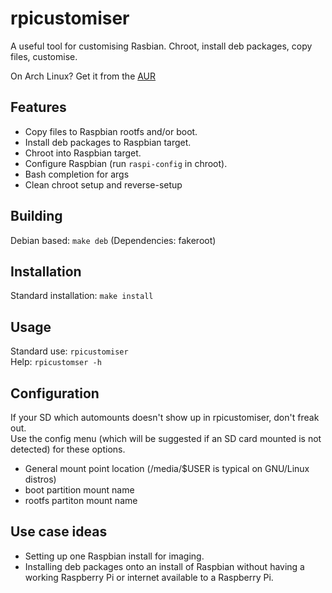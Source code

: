 # rpicustomiser  
A useful tool for customising Rasbian. Chroot, install deb packages, copy files, customise.  

On Arch Linux? Get it from the [AUR](https://aur.archlinux.org/packages/rpicustomiser)  

## Features  
- Copy files to Raspbian rootfs and/or boot.  
- Install deb packages to Raspbian target.  
- Chroot into Raspbian target.  
- Configure Raspbian (run `raspi-config` in chroot).  
- Bash completion for args  
- Clean chroot setup and reverse-setup  

## Building
Debian based: `make deb` (Dependencies: fakeroot)  

## Installation
Standard installation: `make install`  

## Usage  
Standard use: `rpicustomiser`  
Help: `rpicustomser -h`  

## Configuration  
If your SD which automounts doesn't show up in rpicustomiser, don't freak out.  
Use the config menu (which will be suggested if an SD card mounted is not detected) for these options.  
- General mount point location (/media/$USER is typical on GNU/Linux distros)  
- boot partition mount name  
- rootfs partiton mount name  

## Use case ideas  
- Setting up one Raspbian install for imaging.  
- Installing deb packages onto an install of Raspbian without having a working Raspberry Pi or internet available to a Raspberry Pi.  
